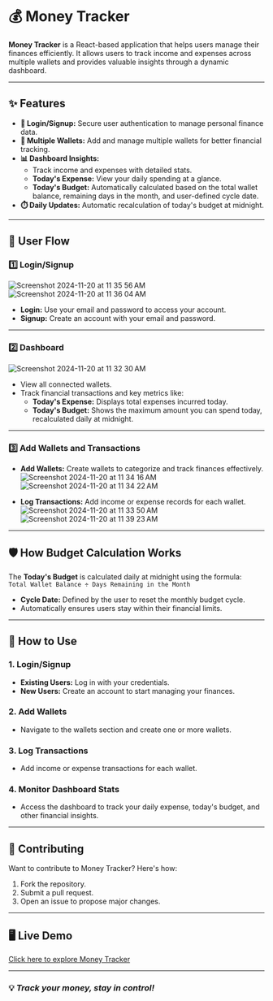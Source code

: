 # 💰 Money Tracker

**Money Tracker** is a React-based application that helps users manage their finances efficiently. It allows users to track income and expenses across multiple wallets and provides valuable insights through a dynamic dashboard.

---

## ✨ Features

- **🔐 Login/Signup:** Secure user authentication to manage personal finance data.  
- **🧾 Multiple Wallets:** Add and manage multiple wallets for better financial tracking.  
- **📊 Dashboard Insights:**  
  - Track income and expenses with detailed stats.  
  - **Today's Expense:** View your daily spending at a glance.  
  - **Today's Budget:** Automatically calculated based on the total wallet balance, remaining days in the month, and user-defined cycle date.  
- **⏱️ Daily Updates:** Automatic recalculation of today's budget at midnight.

---

## 📖 User Flow  

### 1️⃣ **Login/Signup** 
![Screenshot 2024-11-20 at 11 35 56 AM](https://github.com/user-attachments/assets/d3d63ede-0170-4e82-9de9-9d04f051ceeb)
![Screenshot 2024-11-20 at 11 36 04 AM](https://github.com/user-attachments/assets/86f3646f-ccb6-4537-8e48-6289df7e9e40)

- **Login:** Use your email and password to access your account.  
- **Signup:** Create an account with your email and password.

---

### 2️⃣ **Dashboard**  
![Screenshot 2024-11-20 at 11 32 30 AM](https://github.com/user-attachments/assets/d724e697-cb4e-49b6-af2c-db519e2773aa)


- View all connected wallets.  
- Track financial transactions and key metrics like:  
  - **Today's Expense:** Displays total expenses incurred today.  
  - **Today's Budget:** Shows the maximum amount you can spend today, recalculated daily at midnight.  

---

### 3️⃣ **Add Wallets and Transactions** 

- **Add Wallets:** Create wallets to categorize and track finances effectively.
![Screenshot 2024-11-20 at 11 34 16 AM](https://github.com/user-attachments/assets/d2643c22-6345-4fc7-b10c-4fbad4f2d7da)
![Screenshot 2024-11-20 at 11 34 22 AM](https://github.com/user-attachments/assets/edbe4b6c-d587-48a5-ac95-45b55cf647d0)


- **Log Transactions:** Add income or expense records for each wallet.  
![Screenshot 2024-11-20 at 11 33 50 AM](https://github.com/user-attachments/assets/7d343960-638a-4025-aa67-3f489e0c7003)
![Screenshot 2024-11-20 at 11 39 23 AM](https://github.com/user-attachments/assets/c53e7e97-2434-4219-82f0-00ab25fc297e)

---

## 🛡️ How Budget Calculation Works  

The **Today's Budget** is calculated daily at midnight using the formula:  
`Total Wallet Balance ÷ Days Remaining in the Month`  

- **Cycle Date:** Defined by the user to reset the monthly budget cycle.  
- Automatically ensures users stay within their financial limits.

---

## 🚀 How to Use  

### 1. Login/Signup  
- **Existing Users:** Log in with your credentials.  
- **New Users:** Create an account to start managing your finances.  

### 2. Add Wallets  
- Navigate to the wallets section and create one or more wallets.  

### 3. Log Transactions  
- Add income or expense transactions for each wallet.  

### 4. Monitor Dashboard Stats  
- Access the dashboard to track your daily expense, today's budget, and other financial insights.

---

## 🤝 Contributing  

Want to contribute to Money Tracker? Here's how:  
1. Fork the repository.  
2. Submit a pull request.  
3. Open an issue to propose major changes.

---

## 🖥️ Live Demo  
[Click here to explore Money Tracker](https://moneytracker-sigma.vercel.app/)

---

### 💡 *Track your money, stay in control!*
